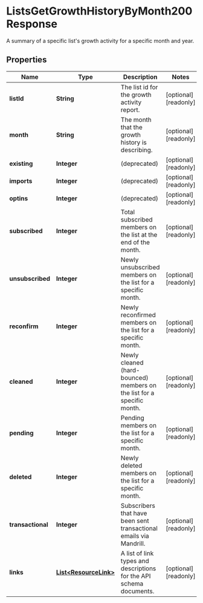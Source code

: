 

# ListsGetGrowthHistoryByMonth200Response

A summary of a specific list's growth activity for a specific month and year.

## Properties

| Name | Type | Description | Notes |
|------------ | ------------- | ------------- | -------------|
|**listId** | **String** | The list id for the growth activity report. |  [optional] [readonly] |
|**month** | **String** | The month that the growth history is describing. |  [optional] [readonly] |
|**existing** | **Integer** | (deprecated) |  [optional] [readonly] |
|**imports** | **Integer** | (deprecated) |  [optional] [readonly] |
|**optins** | **Integer** | (deprecated) |  [optional] [readonly] |
|**subscribed** | **Integer** | Total subscribed members on the list at the end of the month. |  [optional] [readonly] |
|**unsubscribed** | **Integer** | Newly unsubscribed members on the list for a specific month. |  [optional] [readonly] |
|**reconfirm** | **Integer** | Newly reconfirmed members on the list for a specific month. |  [optional] [readonly] |
|**cleaned** | **Integer** | Newly cleaned (hard-bounced) members on the list for a specific month. |  [optional] [readonly] |
|**pending** | **Integer** | Pending members on the list for a specific month. |  [optional] [readonly] |
|**deleted** | **Integer** | Newly deleted members on the list for a specific month. |  [optional] [readonly] |
|**transactional** | **Integer** | Subscribers that have been sent transactional emails via Mandrill. |  [optional] [readonly] |
|**links** | [**List&lt;ResourceLink&gt;**](ResourceLink.md) | A list of link types and descriptions for the API schema documents. |  [optional] [readonly] |



